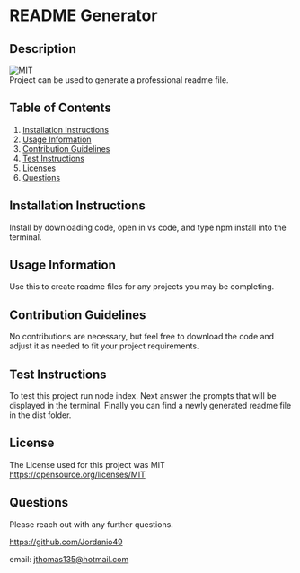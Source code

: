 
  # README Generator
  
  ## Description
  ![MIT](https://img.shields.io/badge/License-MIT-yellow.svg) <br />
  Project can be used to generate a professional readme file.
  
  ## Table of Contents
  1. [Installation Instructions](#installation-instructions)
  2. [Usage Information](#usage-information)
  3. [Contribution Guidelines](#contribution-guidelines)
  4. [Test Instructions](#test-instructions)
  5. [Licenses](#license)
  6. [Questions](#questions)
  
  ## Installation Instructions
  Install by downloading code, open in vs code, and type npm install into the terminal.

  ## Usage Information
  Use this to create readme files for any projects you may be completing.

  ## Contribution Guidelines
  No contributions are necessary, but feel free to download the code and adjust it as needed to fit your project requirements.

  ## Test Instructions
  To test this project run node index. Next answer the prompts that will be displayed in the terminal. Finally you can find a newly generated readme file in the dist folder.

  ## License
  The License used for this project was MIT <br />
  https://opensource.org/licenses/MIT

  ## Questions
  Please reach out with any further questions.

  https://github.com/Jordanio49

  email: jthomas135@hotmail.com
  